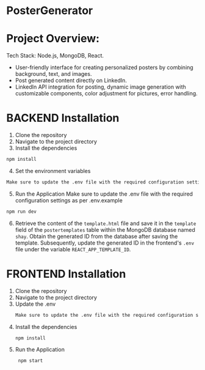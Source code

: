 # PosterGenerator

# Project Overview:

Tech Stack: Node.js, MongoDB, React.
- User-friendly interface for creating personalized posters by combining background, text, and images.
- Post generated content directly on LinkedIn.
- LinkedIn API integration for posting, dynamic image generation with customizable components, color adjustment for pictures, error handling.


# BACKEND Installation

1. Clone the repository
2. Navigate to the project directory
3. Install the dependencies
```bash
npm install
```
4. Set the environment variables
```bash
Make sure to update the .env file with the required configuration settings as per .env.example
```
5. Run the Application   Make sure to update the .env file with the required configuration settings as per .env.example
```bash
npm run dev
```
6. Retrieve the content of the `template.html` file and save it in the `template` field of the `postertemplates` table within the MongoDB database named `shay`. Obtain the generated ID from the database after saving the template. Subsequently, update the generated ID in the frontend's `.env` file under the variable `REACT_APP_TEMPLATE_ID`.

# FRONTEND Installation 

1. Clone the repository
2. Navigate to the project directory
3. Update the .env
   ```bash
   Make sure to update the .env file with the required configuration settings as per .env.example
   ```
4. Install the dependencies
   ```bash
   npm install
   ```
5. Run the Application
   ```bash
    npm start
   ```
